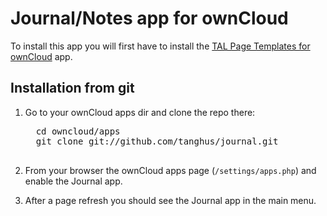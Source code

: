 # Journal/Notes app for ownCloud

To install this app you will first have to install the [TAL Page Templates for ownCloud](/tanghus/tal#readme) app.

## Installation from git

1. Go to your ownCloud apps dir and clone the repo there:
   <pre>
	 cd owncloud/apps
	 git clone git://github.com/tanghus/journal.git
	 </pre>
	
2. From your browser the ownCloud apps page (`/settings/apps.php`) and enable the Journal app.

3. After a page refresh you should see the Journal app in the main menu.

